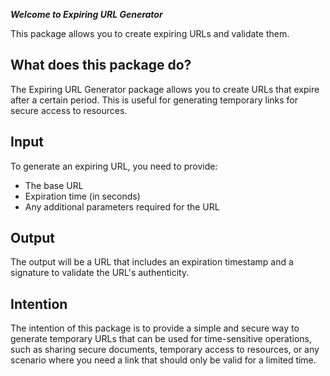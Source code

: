 
***Welcome to Expiring URL Generator***

This package allows you to create expiring URLs and validate them.
## What does this package do?

The Expiring URL Generator package allows you to create URLs that expire after a certain period. This is useful for generating temporary links for secure access to resources.

## Input

To generate an expiring URL, you need to provide:
- The base URL
- Expiration time (in seconds)
- Any additional parameters required for the URL

## Output

The output will be a URL that includes an expiration timestamp and a signature to validate the URL's authenticity.

## Intention

The intention of this package is to provide a simple and secure way to generate temporary URLs that can be used for time-sensitive operations, such as sharing secure documents, temporary access to resources, or any scenario where you need a link that should only be valid for a limited time.